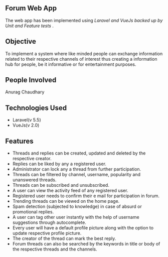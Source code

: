 ## Forum Web App
   The web app has been implemented using *Laravel and VueJs backed up by Unit and Feature tests* .
  
## Objective
   To implement a system where like minded people can exchange information related to their respective channels of interest thus creating 
   a information hub for people, be it informative or for entertainment purposes.
  
## People Involved
   Anurag Chaudhary
   
## Technologies Used
   * Laravel(v 5.5)
   * VueJs(v 2.0)
  
## Features
   * Threads and replies can be created, updated and deleted by the respective creator.
   * Replies can be liked by any a registered user.
   * Administrator can lock any a thread from further participation.
   * Threads can be filtered by channel, username, popularity and unanswered threads.
   * Threads can be subscribed and unsubscribed.
   * A user can view the activity feed of any registered user.
   * Registered user needs to confirm their e mail for participation in forum.
   * Trending threads can be viewed on the home page.
   * Spam detection (subjected to knowledge) in case of absurd or promotional replies.
   * A user can tag other user instantly with the help of username suggestions through autocomplete.
   * Every user will have a default profile picture along with the option to update respective profile picture.
   * The creator of the thread can mark the best reply.
   * Forum threads can also be searched by the keywords in title or body of the respective threads and the channels.
  
